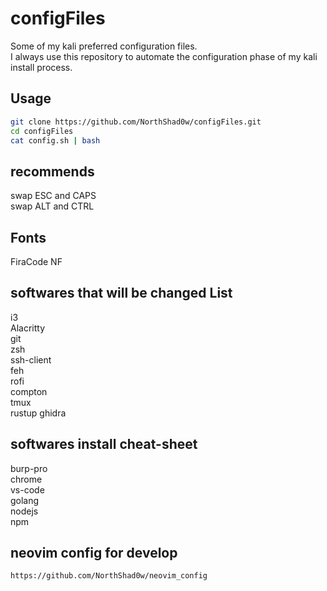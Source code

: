 # configFiles

Some of my kali preferred configuration files.  
I always use this repository to automate the configuration phase of my kali install process.

## Usage
```bash
git clone https://github.com/NorthShad0w/configFiles.git  
cd configFiles  
cat config.sh | bash
```


## recommends
swap ESC and CAPS  
swap ALT and CTRL
## Fonts

FiraCode NF

## softwares that will be changed List

i3  
Alacritty  
git  
zsh  
ssh-client  
feh  
rofi  
compton  
tmux  
rustup 
ghidra

## softwares install cheat-sheet
burp-pro  
chrome  
vs-code  
golang  
nodejs  
npm

## neovim config for develop

`https://github.com/NorthShad0w/neovim_config`
